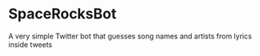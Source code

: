 # SpaceRocksBot
A very simple Twitter bot that guesses song names and artists from lyrics inside tweets
